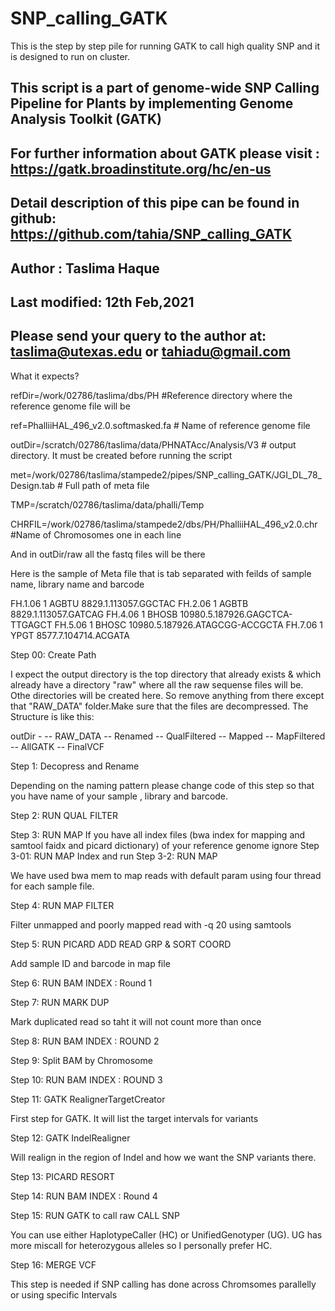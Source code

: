 # SNP_calling_GATK

This is the step by step pile for running GATK to call high quality SNP and it is designed to run on cluster.

## This script is a part of genome-wide SNP Calling Pipeline for Plants by implementing Genome Analysis Toolkit (GATK)    
## For further information about GATK please visit : https://gatk.broadinstitute.org/hc/en-us                             
## Detail description of this pipe can be found in github: https://github.com/tahia/SNP_calling_GATK                      
## Author : Taslima Haque                                                                                                 
## Last modified: 12th Feb,2021                                                                                           
## Please send your query to the author at: taslima@utexas.edu or tahiadu@gmail.com                                       

What it expects?

refDir=/work/02786/taslima/dbs/PH #Reference directory where the reference genome file will be

ref=PhalliiHAL_496_v2.0.softmasked.fa # Name of reference genome file

outDir=/scratch/02786/taslima/data/PHNATAcc/Analysis/V3 # output directory. It must be created before running the script

met=/work/02786/taslima/stampede2/pipes/SNP_calling_GATK/JGI_DL_78_Design.tab # Full path of meta file

TMP=/scratch/02786/taslima/data/phalli/Temp

CHRFIL=/work/02786/taslima/stampede2/dbs/PH/PhalliiHAL_496_v2.0.chr #Name of Chromosomes one in each line


And in outDir/raw all the fastq files will be there

Here is the sample of Meta file that is tab separated with feilds of sample name, library name and barcode

FH.1.06 1       AGBTU   8829.1.113057.GGCTAC
FH.2.06 1       AGBTB   8829.1.113057.GATCAG
FH.4.06 1       BHOSB   10980.5.187926.GAGCTCA-TTGAGCT
FH.5.06 1       BHOSC   10980.5.187926.ATAGCGG-ACCGCTA
FH.7.06 1       YPGT    8577.7.104714.ACGATA

Step 00: Create Path

I expect the output directory is the top directory that already exists & which already have a directory "raw" where all the raw sequense files will be. Othe directories will be created here. So remove anything from there except that "RAW_DATA" folder.Make sure that the files are decompressed. The Structure is like this:

 outDir -
 	     -- RAW_DATA
       -- Renamed
       -- QualFiltered
       -- Mapped
       -- MapFiltered
       -- AllGATK
       -- FinalVCF 


Step 1: Decopress and Rename 

Depending on the naming pattern please change code of this step so that you have name of your sample , library and barcode.

Step 2: RUN QUAL FILTER

Step 3: RUN MAP
If you have all index files (bwa index for mapping and samtool faidx and picard dictionary) of your reference genome ignore Step 3-01: RUN MAP Index and run Step 3-2: RUN MAP

We have used bwa mem to map reads with default param using four thread for each sample file.

Step 4: RUN MAP FILTER

Filter unmapped and poorly mapped read with -q 20 using samtools

Step 5: RUN PICARD ADD READ GRP & SORT COORD

Add sample ID and barcode in map file

Step 6: RUN BAM INDEX : Round 1

Step 7: RUN MARK DUP 

Mark duplicated read so taht it will not count more than once

Step 8: RUN BAM INDEX : ROUND 2

Step 9: Split BAM by Chromosome

Step 10: RUN BAM INDEX : ROUND 3

Step 11: GATK RealignerTargetCreator

First step for GATK. It will list the target intervals for variants

Step 12: GATK IndelRealigner

Will realign in the region of Indel and how we want the SNP variants there.

Step 13: PICARD RESORT

Step 14: RUN BAM INDEX : Round 4

Step 15: RUN GATK to call raw CALL SNP

You can use either HaplotypeCaller (HC) or UnifiedGenotyper (UG). UG has more miscall for heterozygous alleles so I personally prefer HC. 

Step 16: MERGE VCF

This step is needed if SNP calling has done across Chromsomes parallelly or using specific Intervals


